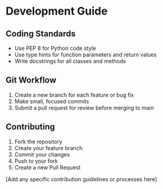 # Development Guide

## Coding Standards

- Use PEP 8 for Python code style
- Use type hints for function parameters and return values
- Write docstrings for all classes and methods

## Git Workflow

1. Create a new branch for each feature or bug fix
2. Make small, focused commits
3. Submit a pull request for review before merging to main

## Contributing

1. Fork the repository
2. Create your feature branch
3. Commit your changes
4. Push to your fork
5. Create a new Pull Request

[Add any specific contribution guidelines or processes here]
